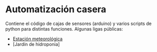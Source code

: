 Automatización casera
=============

Contiene el código de cajas de sensores (arduino) y varios scripts de python para distintas funciones. Algunas ligas públicas:

- [Estación meteorológica](http://www.wunderground.com/personal-weather-station/dashboard?ID=IDISTRIT49)
- [Jardín de hidroponia]




